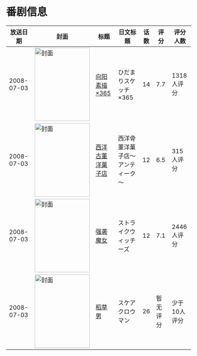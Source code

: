 # 番剧信息

|放送日期|封面|标题|日文标题|话数|评分|评分人数|
|---|---|---|---|---|---|---|
|2008-07-03|<img src="//lain.bgm.tv/pic/cover/c/fe/73/330_252oN.jpg" alt="封面" style="width:150px;height:200px;object-fit:cover;">|[向阳素描×365](https://bangumi.tv/subject/330)|ひだまりスケッチ×365|14|7.7|1318人评分|
|2008-07-03|<img src="//lain.bgm.tv/pic/cover/c/f7/70/482_7JWWW.jpg" alt="封面" style="width:150px;height:200px;object-fit:cover;">|[西洋古董洋菓子店](https://bangumi.tv/subject/482)|西洋骨董洋菓子店～アンティーク～|12|6.5|315人评分|
|2008-07-03|<img src="//lain.bgm.tv/pic/cover/c/99/bc/698_pF36F.jpg" alt="封面" style="width:150px;height:200px;object-fit:cover;">|[强袭魔女](https://bangumi.tv/subject/698)|ストライクウィッチーズ|12|7.1|2446人评分|
|2008-07-03|<img src="//lain.bgm.tv/pic/cover/c/0c/c2/11877_kaL4Z.jpg" alt="封面" style="width:150px;height:200px;object-fit:cover;">|[稻草男](https://bangumi.tv/subject/11877)|スケアクロウマン|26|暂无评分|少于10人评分|
